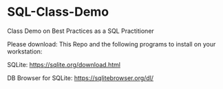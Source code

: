 # SQL-Class-Demo
Class Demo on Best Practices as a SQL Practitioner

Please download:
This Repo and the following programs to install on your workstation:

SQLite:
https://sqlite.org/download.html

DB Browser for SQLite:
https://sqlitebrowser.org/dl/